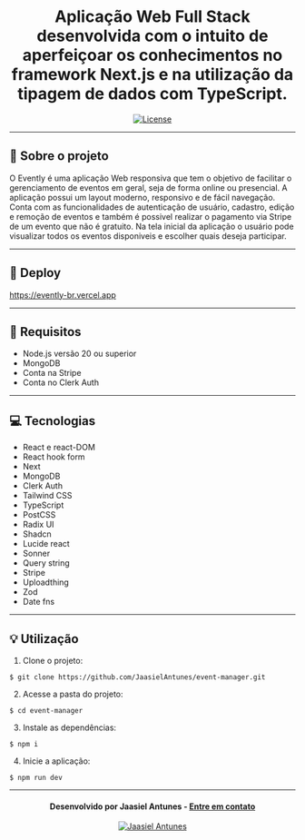 <h1 align="center">
  Aplicação Web Full Stack desenvolvida com o intuito de aperfeiçoar os conhecimentos no framework Next.js e na utilização da tipagem de dados com TypeScript.
</h1>

<p align="center">
  <a href="LICENSE"><img  src="https://img.shields.io/github/license/Ileriayo/markdown-badges?style=for-the-badge" alt="License"></a>
</p>

---

## 📝 Sobre o projeto

O Evently é uma aplicação Web responsiva que tem o objetivo de facilitar o gerenciamento de eventos em geral, seja de forma online ou presencial.
A aplicação possui um layout moderno, responsivo e de fácil navegação. Conta com as funcionalidades de autenticação de usuário, cadastro, edição 
e remoção de eventos e também é possivel realizar o pagamento via Stripe de um evento que não é gratuito. Na tela inicial da aplicação o usuário
pode visualizar todos os eventos disponiveis e escolher quais deseja participar.

---

## 🔗 Deploy
https://evently-br.vercel.app

---

## 📁 Requisitos

- Node.js versão 20 ou superior
- MongoDB
- Conta na Stripe
- Conta no Clerk Auth

---

## 💻 Tecnologias

- React e react-DOM
- React hook form
- Next
- MongoDB
- Clerk Auth
- Tailwind CSS
- TypeScript
- PostCSS
- Radix UI
- Shadcn
- Lucide react
- Sonner
- Query string
- Stripe
- Uploadthing
- Zod
- Date fns

---

## 💡 Utilização
1. Clone o projeto:

```
$ git clone https://github.com/JaasielAntunes/event-manager.git
```

2. Acesse a pasta do projeto:

```
$ cd event-manager
```

3. Instale as dependências:

```
$ npm i
```

4. Inicie a aplicação:

```
$ npm run dev
```

---

<h4 align="center">
  Desenvolvido por Jaasiel Antunes - <a href="mailto:contato.jaasiel@gmail.com.com">Entre em contato</a>
</h4>

<p align="center">
  <a href="https://www.linkedin.com/in/jaasiel-antunes-1517b41bb">
    <img alt="Jaasiel Antunes" src="https://img.shields.io/badge/LinkedIn-Jaasiel-0e76a8?style=flat&logoColor=white&logo=linkedin">
  </a>
</p>
